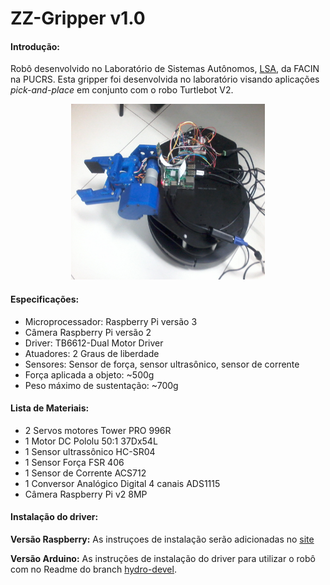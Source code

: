 # ZZ-Gripper v1.0

#### Introdução:
Robô desenvolvido no Laboratório de Sistemas Autônomos, [LSA](https://www.inf.pucrs.br/felipe.meneguzzi/lsa/), da FACIN na PUCRS.
Esta gripper foi desenvolvida no laboratório visando aplicações _pick-and-place_ em conjunto com o robo Turtlebot V2.

<p align="center">
<img src="resources/zz-gripper-turtle-rasp.jpg" width="310" height="281">
</P>

#### Especificações:
+ Microprocessador: Raspberry Pi versão 3
+ Câmera Raspberry Pi versão 2
+ Driver: TB6612-Dual Motor Driver
+ Atuadores: 2 Graus de liberdade
+ Sensores: Sensor de força, sensor ultrasônico, sensor de corrente
+ Força aplicada a objeto: ~500g
+ Peso máximo de sustentação: ~700g

#### Lista de Materiais:
+ 2 Servos motores Tower PRO 996R
+ 1 Motor DC Pololu 50:1 37Dx54L  
+ 1 Sensor ultrassônico HC-SR04  
+ 1 Sensor Força FSR 406
+ 1 Sensor de Corrente ACS712
+ 1 Conversor Analógico Digital 4 canais ADS1115
+ Câmera Raspberry Pi v2 8MP

#### Instalação do driver:
**Versão Raspberry:**
As instruçoes de instalação serão adicionadas no [site](http://zz-gripper.readthedocs.io/en/imr-2017/)

**Versão Arduino:**
As instruções de instalação do driver para utilizar o robô com  no Readme do branch [hydro-devel](https://github.com/lsa-pucrs/zz-gripper/tree/hydro-devel).




